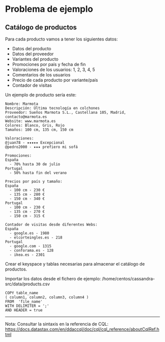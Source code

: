 # Problema de ejemplo

## Catálogo de productos

Para cada producto vamos a tener los siguientes datos:

* Datos del producto
* Datos del proveedor
* Variantes del producto
* Promociones por país y fecha de fin
* Valoraciones de los usuarios: 1, 2, 3, 4, 5 
* Comentarios de los usuarios
* Precio de cada producto por variante/país
* Contador de visitas

Un ejemplo de producto sería este:

```
Nombre: Marmota
Descripción: Última tecnología en colchones
Proveedor: Sueños Marmota S.L., Castellana 105, Madrid, contacto@marmota.es
Website: www.marmota.es
Colores: Blanco, Gris, Rojo 
Tamaños: 100 cm, 135 cm, 150 cm

Valoraciones:
@juan78 - ✷✷✷✷✷ Excepcional 
@pedro2000 - ✷✷✷ prefiero mi sofá

Promociones:
España
  - 70% hasta 30 de julio
Portugal
  - 50% hasta fin del verano
  
Precios por país y tamaño:
España
  - 100 cm - 230 €
  - 135 cm - 280 €
  - 150 cm - 340 €
Portugal
  - 100 cm - 230 €
  - 135 cm - 270 €
  - 150 cm - 315 €
  
Contador de visitas desde diferentes Webs:
España
  - google.es - 1980
  - elcorteingles.es - 218
Portugal
  - google.com - 1315
  - conforama.es - 128
  - ikea.es - 2301
```

Crear el keyspace y tablas necesarias para almacenar el catálogo de productos.

Importar los datos desde el fichero de ejemplo: /home/centos/cassandra-src/data/products.csv

```cql
COPY table_name
( column1, column2, column3, column4 )
FROM  'file_name'
WITH DELIMITER = ';'
AND HEADER = true
```

---
Nota: Consultar la sintaxis en la referencia de CQL:
https://docs.datastax.com/en/ddaccql/doc/cql/cql_reference/aboutCqlRef.html
